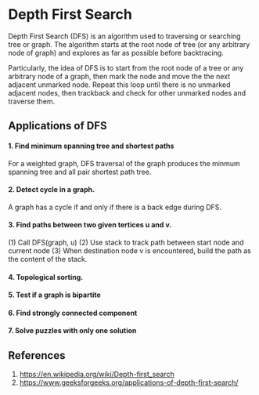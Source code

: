# Depth First Search
Depth First Search (DFS) is an algorithm used to traversing or searching tree or graph. The algorithm starts at the root node of tree (or any arbitrary node of graph) and explores as far as possible before backtracing.

Particularly, the idea of DFS is to start from the root node of a tree or any arbitrary node of a graph, then mark the node and move the the next adjacent unmarked node. Repeat this loop until there is no unmarked adjacent nodes, then trackback and check for other unmarked nodes and traverse them.

## Applications of DFS
#### 1. Find minimum spanning tree and shortest paths
For a weighted graph, DFS traversal of the graph produces the minmum spanning tree and all pair shortest path tree.
#### 2. Detect cycle in a graph. 
A graph has a cycle if and only if there is a back edge during DFS.
#### 3. Find paths between two given tertices u and v. 
(1) Call DFS(graph, u) (2) Use stack to track path between start node and current node (3) When destination node v is encountered, build the path as the content of the stack.
#### 4. Topological sorting.
#### 5. Test if a graph is bipartite
#### 6. Find strongly connected component
#### 7. Solve puzzles with only one solution


## References
1. https://en.wikipedia.org/wiki/Depth-first_search
2. https://www.geeksforgeeks.org/applications-of-depth-first-search/
